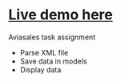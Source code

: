 # [Live demo here ](https://web-production-44e6e.up.railway.app/)

Aviasales task assignment
<!-- TOC -->

* Parse XML file
* Save data in models
* Display data

<!-- TOC -->